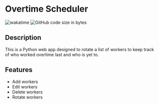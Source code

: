 # Overtime Scheduler

![wakatime](https://wakatime.com/badge/user/018d88ca-6686-4ddc-a648-a108b3febbc3/project/cd0678f9-3f0f-481d-8bc3-eb17541f621e.svg)
![GitHub code size in bytes](https://img.shields.io/github/languages/code-size/garrywashere/overtime-scheduler)

## Description

This is a Python web app designed to rotate a list of workers to keep track of who worked overtime last and who is yet to.

## Features

-   Add workers
-   Edit workers
-   Delete workers
-   Rotate workers
